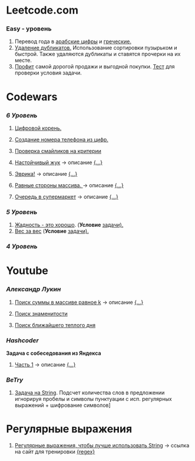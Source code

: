 # Leetcode.com

### Easy - уровень

1. Перевод года в [арабские цифры](leetcode.com/src/main/java/easy/roman/Alfa.java )
   и [греческие.](leetcode.com/src/main/java/easy/roman/Roman.java)
2. [Удаление дубликатов.](leetcode.com/src/main/java/easy/array/remove/Remove.java) Использование сортировки пузырьком и
   быстрой. Также удаляются дубликаты и ставятся прочерки на их месте.
3. [Профит](leetcode.com/src/main/java/easy/array/time/Solution.java)
   самой дорогой продажи и выгодной покупки. [Тест](leetcode.com/src/test/java/easy/array/time/SolutionTest.java) для
   проверки условия задачи.

# Codewars

### ***6 Уровень***

1. [Цифровой корень.](src/main/java/codewars/sixkyu/DRoot.java)

2. [Создание номера телефона из цифр.](src/main/java/codewars/sixkyu/Kata.java)

3. [Проверка смайликов на критерии](src/main/java/codewars/sixkyu/SmileFaces.java)

4. [Настойчивый жук](src/main/java/codewars/sixkyu/Persist.java)
   ->
   описание [{...}](https://github.com/neo7976/Java-Workout/tree/main/src/main/java/codewars/sixkyu#%D0%BD%D0%B0%D1%81%D1%82%D0%BE%D0%B9%D1%87%D0%B8%D0%B2%D1%8B%D0%B9-%D0%B6%D1%83%D0%BA)

5. [Эврика!](src/main/java/codewars/sixkyu/SumDigPower.java)
   ->
   описание [{...}](https://github.com/neo7976/Java-Workout/tree/main/src/main/java/codewars/sixkyu#%D0%B2%D0%BE%D0%B7%D1%8C%D0%BC%D0%B8%D1%82%D0%B5-%D1%87%D0%B8%D1%81%D0%BB%D0%BE-%D0%B8-%D0%BF%D1%80%D0%BE%D1%81%D1%83%D0%BC%D0%BC%D0%B8%D1%80%D1%83%D0%B9%D1%82%D0%B5-%D0%B5%D0%B3%D0%BE-%D1%86%D0%B8%D1%84%D1%80%D1%8B-%D0%B2%D0%BE%D0%B7%D0%B2%D0%B5%D0%B4%D0%B5%D0%BD%D0%BD%D1%8B%D0%B5-%D0%B2-%D0%BF%D0%BE%D1%81%D0%BB%D0%B5%D0%B4%D0%BE%D0%B2%D0%B0%D1%82%D0%B5%D0%BB%D1%8C%D0%BD%D1%8B%D0%B5-%D1%81%D1%82%D0%B5%D0%BF%D0%B5%D0%BD%D0%B8-%D0%B8-%D1%8D%D0%B2%D1%80%D0%B8%D0%BA%D0%B0)

6. [Равные стороны массива. ](src/main/java/codewars/sixkyu/KataTwo.java )
   ->
   описание [{...}](https://github.com/neo7976/Java-Workout/tree/main/src/main/java/codewars/sixkyu#%D1%80%D0%B0%D0%B2%D0%BD%D1%8B%D0%B5-%D1%81%D1%82%D0%BE%D1%80%D0%BE%D0%BD%D1%8B-%D0%BC%D0%B0%D1%81%D1%81%D0%B8%D0%B2%D0%B0)
7. [Очередь в супермаркет](src/main/java/codewars/sixkyu/Solution.java)
   -> описание [{...}]()

### ***5 Уровень***

1. [Жадность - это хорошо](src/main/java/codewars/fivekyu/Greed.java). (**Условие**
   [задачи).](https://github.com/neo7976/Java-Workout/blob/main/src/main/java/codewars/fivekyu/README.md#%D0%B6%D0%B0%D0%B4%D0%BD%D0%BE%D1%81%D1%82%D1%8C-%D1%8D%D1%82%D0%BE-%D1%85%D0%BE%D1%80%D0%BE%D1%88%D0%BE)
2. [Вес за вес](src/main/java/codewars/fivekyu/WeightSort.java) (**Условие**
   [задачи).](https://github.com/neo7976/Java-Workout/tree/main/src/main/java/codewars/fivekyu#%D0%B2%D0%B5%D1%81-%D0%B7%D0%B0-%D0%B2%D0%B5%D1%81)

### ***4 Уровень***

# Youtube

### ***Александр Лукин***

1. [Поиск суммы в массиве равное k](src/main/java/youtube/alexlukin/TwoSum.java) -> описание [{...}]()

2. [Поиск знаменитости](src/main/java/youtube/alexlukin/celebrity/Celebrity.java)

3. [Поиск ближайшего теплого дня](src/main/java/youtube/alexlukin/weather/Weather.java)

### ***Hashcoder***

**Задача с собеседования из Яндекса**

1. [Часть 1]()
   -> описание [{...}]()

### ***BeTry***

1. [Задача на String](src/main/java/youtube/betry/string/Task.java). Подсчет количества слов в предложении 
игнорируя пробелы и символы пунктуации с исп. регулярных выражений + шифрование символов]


# Регулярные выражения 
1. [Регулярные выражения, чтобы лучше использовать String](src/main/java/regex)
   -> ссылка на сайт для тренировки [{regex}](https://regexlearn.com/learn/regex101)

